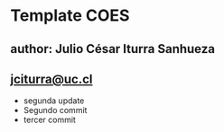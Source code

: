 # Template COES
## author: Julio César Iturra Sanhueza
## jciturra@uc.cl

- segunda update
- Segundo commit
- tercer commit 

